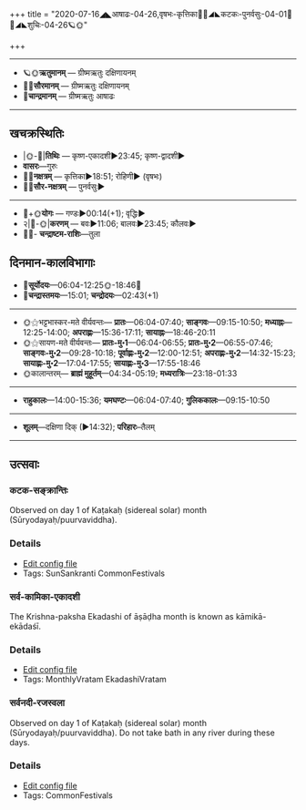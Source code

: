+++
title = "2020-07-16◢◣आषाढः-04-26,वृषभः-कृत्तिका🌛🌌◢◣कटकः-पुनर्वसुः-04-01🌌🌞◢◣शुचिः-04-26🪐🌞"

+++
___________________
- 🪐🌞**ऋतुमानम्** — ग्रीष्मऋतुः दक्षिणायनम्
- 🌌🌞**सौरमानम्** — ग्रीष्मऋतुः दक्षिणायनम्
- 🌛**चान्द्रमानम्** — ग्रीष्मऋतुः आषाढः
___________________


## खचक्रस्थितिः
- |🌞-🌛|**तिथिः** — कृष्ण-एकादशी►23:45; कृष्ण-द्वादशी►  
- **वासरः**—गुरुः  
- 🌌🌛**नक्षत्रम्** — कृत्तिका►18:51; रोहिणी► (वृषभः)  
- 🌌🌞**सौर-नक्षत्रम्** — पुनर्वसुः►  
___________________
- 🌛+🌞**योगः** — गण्डः►00:14(+1); वृद्धिः►  
- २|🌛-🌞|**करणम्** — बवः►11:06; बालवः►23:45; कौलवः►  
- 🌌🌛- **चन्द्राष्टम-राशिः**—तुला  


## दिनमान-कालविभागाः
- 🌅**सूर्योदयः**—06:04-12:25🌞️-18:46🌇  
- 🌛**चन्द्रास्तमयः**—15:01; **चन्द्रोदयः**—02:43(+1)  
___________________
- 🌞⚝भट्टभास्कर-मते वीर्यवन्तः— **प्रातः**—06:04-07:40; **साङ्गवः**—09:15-10:50; **मध्याह्नः**—12:25-14:00; **अपराह्णः**—15:36-17:11; **सायाह्नः**—18:46-20:11  
- 🌞⚝सायण-मते वीर्यवन्तः— **प्रातः-मु॰1**—06:04-06:55; **प्रातः-मु॰2**—06:55-07:46; **साङ्गवः-मु॰2**—09:28-10:18; **पूर्वाह्णः-मु॰2**—12:00-12:51; **अपराह्णः-मु॰2**—14:32-15:23; **सायाह्णः-मु॰2**—17:04-17:55; **सायाह्णः-मु॰3**—17:55-18:46  
- 🌞कालान्तरम्— **ब्राह्मं मुहूर्तम्**—04:34-05:19; **मध्यरात्रिः**—23:18-01:33  
___________________
- **राहुकालः**—14:00-15:36; **यमघण्टः**—06:04-07:40; **गुलिककालः**—09:15-10:50  
___________________
- **शूलम्**—दक्षिणा दिक् (►14:32); **परिहारः**–तैलम्  
___________________

## उत्सवाः
### कटक-सङ्क्रान्तिः

Observed on day 1 of Kaṭakaḥ (sidereal solar) month (Sūryodayaḥ/puurvaviddha). 

### Details
- [Edit config file](https://github.com/sanskrit-coders/adyatithi/tree/master/time_focus/sankrAnti/sidereal_solar_month/day/04/01/kaTaka-saGkrAntiH.toml)
- Tags: SunSankranti CommonFestivals


### सर्व-कामिका-एकादशी

The Krishna-paksha Ekadashi of āṣāḍha month is known as kāmikā-ekādaśī.

### Details
- [Edit config file](https://github.com/sanskrit-coders/adyatithi/tree/master/time_focus/monthly/ekAdashI/description_only/kAmikA-EkAdazI.toml)
- Tags: MonthlyVratam EkadashiVratam


### सर्वनदी-रजस्वला

Observed on day 1 of Kaṭakaḥ (sidereal solar) month (Sūryodayaḥ/puurvaviddha). Do not take bath in any river during these days.

### Details
- [Edit config file](https://github.com/sanskrit-coders/adyatithi/tree/master/devatA/nadI/sidereal_solar_month/day/04/01/sarvanadI-rajasvalA~1.toml)
- Tags: CommonFestivals


